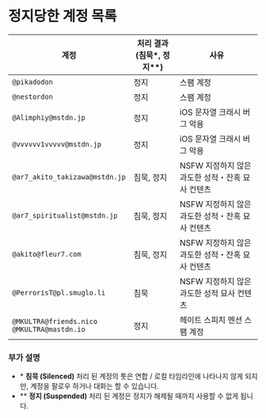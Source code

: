 # 정지당한 계정 목록

| 계정                            | 처리 결과 (침묵\*, 정지\*\*) | 사유                                              |
| ------------------------------- | ---------------------------- | ------------------------------------------------- |
| `@pikadodon`                    | 정지                         | 스팸 계정                                         |
| `@nestordon`                    | 정지                         | 스팸 계정                                         |
| `@Alimphiy@mstdn.jp`            | 정지                         | iOS 문자열 크래시 버그 악용                       |
| `@vvvvvv1vvvvv@mstdn.jp`        | 정지                         | iOS 문자열 크래시 버그 악용                       |
| `@ar7_akito_takizawa@mstdn.jp`  | 침묵, 정지                   | NSFW 지정하지 않은 과도한 성적・잔혹 묘사 컨텐츠  |
| `@ar7_spiritualist@mstdn.jp`    | 침묵, 정지                   | NSFW 지정하지 않은 과도한 성적・잔혹 묘사 컨텐츠  |
| `@akito@fleur7.com`             | 침묵, 정지                   | NSFW 지정하지 않은 과도한 성적・잔혹 묘사 컨텐츠  |
| `@PerrorisT@pl.smuglo.li`             | 침묵                   | NSFW 지정하지 않은 과도한 성적 묘사 컨텐츠  |
| `@MKULTRA@friends.nico`<br/>`@MKULTRA@mastdn.io`         | 정지                         | 헤이트 스피치 멘션 스팸 계정                    |

### 부가 설명 

- \* **침묵 (Silenced)** 처리 된 계정의 툿은 연합 / 로컬 타임라인에 나타나지 않게 되지만, 계정을 팔로우 하거나 대화는 할 수 있습니다.
- \*\* **정지 (Suspended)** 처리 된 계정은 정지가 해제될 때까지 사용할 수 없게 됩니다.

